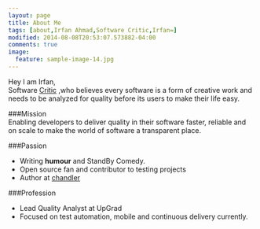 ```yaml
---
layout: page
title: About Me
tags: [about,Irfan Ahmad,Software Critic,Irfan=]
modified: 2014-08-08T20:53:07.573882-04:00
comments: true
image:
  feature: sample-image-14.jpg
---
```


Hey I am Irfan,  
Software <a href="httpsp://en.wikipedia.org/wiki/Critic">Critic</a> ,who believes every software is a form of creative work and needs to be analyzed for quality before its users to make their life easy.


###Mission    
Enabling developers to deliver quality in their software faster, reliable and on scale to make the world of software a transparent place.

###Passion
* Writing **humour** and StandBy Comedy.
* Open source fan and contributor to testing projects 
* Author at <a href="https://chandler.ai">chandler</a>


###Profession  
* Lead Quality Analyst at UpGrad
* Focused on test automation, mobile and continuous delivery currently.
